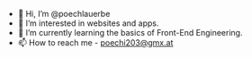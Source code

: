 - 👋 Hi, I’m @poechlauerbe
- 👀 I’m interested in websites and apps.
- 🌱 I’m currently learning the basics of Front-End Engineering.
- 📫 How to reach me - poechi203@gmx.at

<!---
poechlauerbe/poechlauerbe is a ✨ special ✨ repository because its `README.md` (this file) appears on your GitHub profile.
You can click the Preview link to take a look at your changes.
--->
